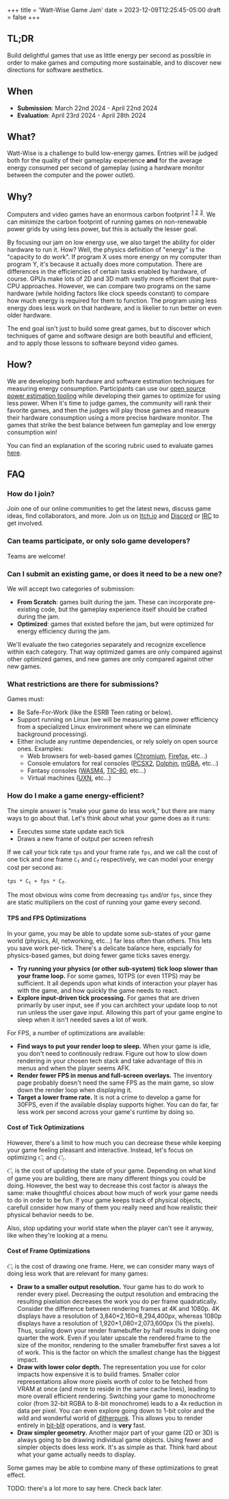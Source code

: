 +++
title = 'Watt-Wise Game Jam'
date = 2023-12-09T12:25:45-05:00
draft = false
+++

## TL;DR

Build delightful games that use as little energy per second as possible in order to make games and computing more sustainable, and to discover new directions for software aesthetics.

## When

- **Submission**: March 22nd 2024 - April 22nd 2024
- **Evaluation**: April 23rd 2024 - April 28th 2024

## What?

Watt-Wise is a challenge to build low-energy games. Entries will be judged both for the quality of their gameplay experience **and** for the average energy consumed per second of gameplay (using a hardware monitor between the computer and the power outlet).

## Why?

Computers and video games have an enormous carbon footprint
<sup><a href="https://www.sciencedaily.com/releases/2021/09/210910121715.htm">1</a></sup>
<sup><a href="https://gtg.benabraham.net/can-we-put-a-number-on-the-game-industrys-annual-climate-footprint-part-1-game-development/">2</a></sup>
<sup><a href="https://news.mit.edu/2022/how-can-we-reduce-carbon-footprint-global-computing-0428">3</a></sup>.
We can minimize the carbon footprint of running games on non-renewable power grids by using less power, but this is actually the lesser goal.

By focusing our jam on low energy use, we also target the ability for older hardware to run it. How? Well, the physics definition of "energy" is the "capacity to do work". If program X uses more energy on my computer than program Y, it's because it actually does more computation. There are differences in the efficiencies of certain tasks enabled by hardware, of course. GPUs make lots of 2D and 3D math vastly more efficient that pure-CPU approaches. However, we can compare two programs on the same hardware (while holding factors like clock speeds constant) to compare how much energy is required for them to function. The program using less energy does less work on that hardware, and is likelier to run better on even older hardware.

The end goal isn't just to build some great games, but to discover which techniques of game and software design are both beautiful and efficient, and to apply those lessons to software beyond video games.

## How?

We are developing both hardware and software estimation techniques for measuring energy consumption. Participants can use our [open source power estimation tooling](https://github.com/wattwisegames/watt-wiser) while developing their games to optimize for using less power.
When it's time to judge games, the community will rank their favorite games, and then the judges will play those games and measure their hardware consumption using a more precise hardware monitor. The games that strike the best balance between fun gameplay and low energy consumption win!

You can find an explanation of the scoring rubric used to evaluate games [here](https://docs.google.com/document/d/1mHvB7PRph3zuOjNGy6VVAf8R_rcOzCOItSG3lyIKfW8/edit?usp=sharing).

## FAQ

### How do I join?

Join one of our online communities to get the latest news, discuss game ideas, find collaborators, and more. Join us on [Itch.io](https://itch.io/jam/watt-wise-game-jam) and [Discord](https://discord.gg/CCf27aJbYw) or [IRC](ircs://irc.libera.chat/#wattwise.games) to get involved.

### Can teams participate, or only solo game developers?

Teams are welcome!

### Can I submit an existing game, or does it need to be a new one?

We will accept two categories of submission:

- **From Scratch**: games built during the jam. These can incorporate pre-existing code, but the gameplay experience itself should be crafted during the jam.
- **Optimized**: games that existed before the jam, but were optimized for energy efficiency during the jam.

We'll evaluate the two categories separately and recognize excellence within each category. That way optimized games are only compared against other optimized games, and new games are only compared against other new games.

### What restrictions are there for submissions?

Games must:

- Be Safe-For-Work (like the ESRB Teen rating or below).
- Support running on Linux (we will be measuring game power efficiency from a specialized Linux environment where we can eliminate background processing).
- Either include any runtime dependencies, or rely solely on open source ones. Examples:
    - Web browsers for web-based games ([Chromium](https://www.chromium.org/Home/), [Firefox](https://www.mozilla.org/en-US/firefox/new/), etc...)
    - Console emulators for real consoles ([PCSX2](https://pcsx2.net/), [Dolphin](https://dolphin-emu.org/), [mGBA](https://mgba.io/), etc...)
    - Fantasy consoles ([WASM4](https://wasm4.org/), [TIC-80](https://tic80.com/), etc...)
    - Virtual machines ([UXN](https://100r.co/site/uxn.html), etc...)

### How do I make a game energy-efficient?

The simple answer is "make your game do less work," but there are many ways to go about that. Let's think about what your game does as it runs:

- Executes some state update each tick
- Draws a new frame of output per screen refresh

If we call your tick rate
<code>tps</code>
and your frame rate
<code>fps</code>,
and we call the cost of one tick and one frame
<code>C<sub>t</sub></code>
and
<code>C<sub>f</sub></code>
respectively, we can model your energy cost per second as:

<code>tps * C<sub>t</sub> + fps * C<sub>f</sub></code>.

The most obvious wins come from decreasing
<code>tps</code>
and/or
<code>fps</code>,
since they are static multipliers on the cost of running your game every second.

#### TPS and FPS Optimizations

In your game, you may be able to update some sub-states of your game world (physics, AI, networking, etc...) far less often than others. This lets you save work per-tick. There's a delicate balance here, espcially for physics-based games, but doing fewer game ticks saves energy.

- **Try running your physics (or other sub-system) tick loop slower than your frame loop.** For some games, 10TPS (or even 1TPS) may be sufficient. It all depends upon what kinds of interaction your player has with the game, and how quickly the game needs to react.
- **Explore input-driven tick processing.** For games that are driven primarily by user input, see if you can architect your update loop to not run unless the user gave input. Allowing this part of your game engine to sleep when it isn't needed saves a lot of work.

For FPS, a number of optimizations are available:

- **Find ways to put your render loop to sleep.** When your game is idle, you don't need to continously redraw. Figure out how to slow down rendering in your chosen tech stack and take advantage of this in menus and when the player seems AFK.
- **Render fewer FPS in menus and full-screen overlays.** The inventory page probably doesn't need the same FPS as the main game, so slow down the render loop when displaying it.
- **Target a lower frame rate.** It is not a crime to develop a game for 30FPS, even if the available display supports higher. You can do far, far less work per second across your game's runtime by doing so.

#### Cost of Tick Optimizations

However, there's a limit to how much you can decrease these while keeping your game feeling pleasant and interactive. Instead, let's focus on optimizing
<math><msub><mi>C</mi><mn>t</mn></msub></math>
and
<math><msub><mi>C</mi><mn>f</mn></msub></math>.

<math><msub><mi>C</mi><mn>t</mn></msub></math> is the cost of updating the state of your game. Depending on what kind of game you are building, there are many different things you could be doing. However, the best way to decrease this cost factor is always the same: make thoughtful choices about how much of work your game needs to do in order to be fun. If your game keeps track of physical objects, carefull consider how many of them you really need and how realistic their physical behavior needs to be.

Also, stop updating your world state when the player can't see it anyway, like when they're looking at a menu.

#### Cost of Frame Optimizations

<math><msub><mi>C</mi><mn>f</mn></msub></math> is the cost of drawing one frame. Here, we can consider many ways of doing less work that are relevant for many games:

- **Draw to a smaller output resolution.** Your game has to do work to render every pixel. Decreasing the output resolution and embracing the resulting pixelation decreases the work you do per frame quadratically. Consider the difference between rendering frames at 4K and 1080p. 4K displays have a resolution of
3,840&times;2,160&equals;8,294,400px,
whereas 1080p displays have a resolution of
1,920&times;1,080&equals;2,073,600px
(&frac14; the pixels). Thus, scaling down your render framebuffer by half results in doing one quarter the work. Even if you later upscale the rendered frame to the size of the monitor, rendering to the smaller framebuffer first saves a lot of work. This is the factor on which the smallest change has the biggest impact.
- **Draw with lower color depth.** The representation you use for color impacts how expensive it is to build frames. Smaller color representations allow more pixels worth of color to be fetched from VRAM at once (and more to reside in the same cache lines), leading to more overall efficient rendering. Switching your game to monochrome color (from 32-bit RGBA to 8-bit monochrome) leads to a 4x reduction in data per pixel. You can even explore going down to 1-bit color and the wild and wonderful world of [ditherpunk](https://surma.dev/things/ditherpunk/). This allows you to render entirely in [bit-blit](https://en.wikipedia.org/wiki/Bit_blit) operations, and is **very** fast.
- **Draw simpler geometry.** Another major part of your game (2D or 3D) is always going to be drawing individual game objects. Using fewer and simpler objects does less work. It's as simple as that. Think hard about what your game actually needs to display.

Some games may be able to combine many of these optimizations to great effect.

TODO: there's a lot more to say here. Check back later.
